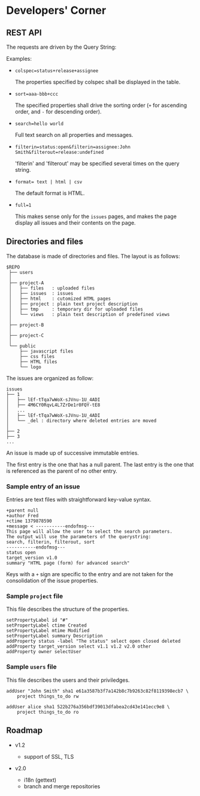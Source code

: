 # Developers' Corner


## REST API
The requests are driven by the Query String:

Examples:

- `colspec=status+release+assignee`

    The properties specified by colspec shall be displayed in the table.

- `sort=aaa-bbb+ccc`

    The specified properties shall drive the sorting order (`+` for ascending order, and `-` for descending order).

- `search=hello world`

    Full text search on all properties and messages.

- `filterin=status:open&filterin=assignee:John Smith&filterout=release:undefined`

    'filterin' and 'filterout' may be specified several times on the query string.

- `format= text | html | csv`

    The default format is HTML.

- `full=1`

    This makes sense only for the `issues` pages, and makes the page display all issues and their contents on the page.


## Directories and files

The database is made of directories and files.
The layout is as follows:

    $REPO
     ├── users
     │
     ├── project-A
     │   ├── files   : uploaded files
     │   ├── issues  : issues
     │   ├── html    : cutomized HTML pages
     │   ├── project : plain text project description
     │   ├── tmp     : temporary dir for uploaded files
     │   └── views   : plain text description of predefined views
     │
     ├── project-B
     │
     ├── project-C
     │
     └── public
         ├── javascript files
         ├── css files
         ├── HTML files
         └── logo
 


The issues are organized as follow:

    issues
    ├── 1
    │   ├── lEf-tTqa7wWoX-sJVnu-1U_4ADI
    │   ├── 4M6CY0RqvL4L7ZrDe1r0FQY-tE8
    │   ...
    │   ├── lEf-tTqa7wWoX-sJVnu-1U_4ADI
    │   └── _del : directory where deleted entries are moved
    │
    ├── 2
    ├── 3
    ...


An issue is made up of successive immutable entries.

The first entry is the one that has a null parent. The last entry is the one that is referenced as the parent of no other entry.

### Sample entry of an issue

Entries are text files with straightforward key-value syntax.

    +parent null
    +author Fred
    +ctime 1379878590
    +message < -----------endofmsg---
    This page will allow the user to select the search parameters.
    The output will use the parameters of the querystring: 
    search, filterin, filterout, sort
    -----------endofmsg---
    status open
    target_version v1.0
    summary "HTML page (form) for advanced search"

Keys with a `+` sign are specific to the entry and are not taken for the consolidation of the issue properties.

### Sample `project` file

This file describes the structure of the properties.

    setPropertyLabel id "#"
    setPropertyLabel ctime Created
    setPropertyLabel mtime Modified
    setPropertyLabel summary Description
    addProperty status -label "The status" select open closed deleted
    addProperty target_version select v1.1 v1.2 v2.0 other
    addProperty owner selectUser

### Sample `users` file

This file describes the users and their priviledges.

    addUser "John Smith" sha1 e61a3587b3f7a142b8c7b9263c82f8119398ecb7 \
        project things_to_do rw 

    addUser alice sha1 522b276a356bdf39013dfabea2cd43e141ecc9e8 \
        project things_to_do ro 


## Roadmap

- v1.2
    - support of SSL, TLS

- v2.0
    - i18n (gettext)
    - branch and merge repositories


